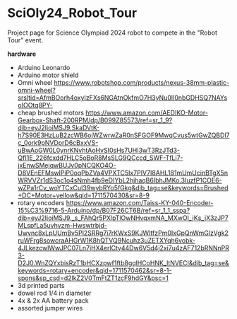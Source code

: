 # SciOly24_Robot_Tour

Project page for Science Olympiad 2024 robot to compete in the "Robot Tour" event.

**hardware** 
- Arduino Leonardo
- Arduino motor shield
- Omni wheel https://www.robotshop.com/products/nexus-38mm-plastic-omni-wheel?srsltid=AfmBOorh4oxyIzFXs6NGAtnOkfmO7H3yNu0lI0nbGDHSQ7NAYsoIOOtq8PY-
- cheap brushed motors https://www.amazon.com/AEDIKO-Motor-Gearbox-Shaft-200RPM/dp/B099Z85573/ref=sr_1_9?dib=eyJ2IjoiMSJ9.SkaDVtK-h7S90E3HzLuB2zcWB6ojWZwrwZaR0nSFGOF9MwqCvus5wtGwZQBDl7c_0ork9pNVDprD6cBxxVS-uBwAoGW0L0ynrKNvhtAoHvSI0sHs7UHI3wT3RzJTd3-QfI1E_226fcxdd7HLC5oBoR8MsSLG9QCccd_SWF-TfLi7-jxEnwSMejqwBUJv0pNCQKO4O-D8VEnEFMswlPiP0oqPbZVa4VPXTC5Ix7PIV7I8AHL181mUmUcinBTgX5nWRVVZr1dS3oc1o4sNmh4fb9eDIYbL2hjhaqB6IbhJMKo.3IuzfP1COE6-wZPa1rCv_woYTCxCuI39wybRYo5fGkg&dib_tag=se&keywords=Brushed+DC+Motor+yellow&qid=1711570430&sr=8-9
- rotary encoders https://www.amazon.com/Taiss-KY-040-Encoder-15%C3%9716-5-Arduino/dp/B07F26CT6B/ref=sr_1_1_sspa?dib=eyJ2IjoiMSJ9._s_FAhQr5PXlpTlOwNHvqxmNA_MXwOl_jKs_jX3zJP7MLspfLa5uvhvzm-Hwswtrbjd-Uwvnc8xLpUUmBv5Pl2SRRg7i7rKWxS9KJWltfzPm0IxGpQnWmGlzVgk2ruWFrg8sowcraAHGrW1K8hQTVQ9Ncuhz3uZETXYqh6vobk-4JLkezcwlWwJPC07Ln7jHX4erlCty44Dw6V5d4j2xi7u4zAF712bRNNnPR3-D2J0.WnZQYxbisRzT1bHCXzpwf1ftb8gqlHCoHNK_ltNVECI&dib_tag=se&keywords=rotary+encoder&qid=1711570462&sr=8-1-spons&sp_csd=d2lkZ2V0TmFtZT1zcF9hdGY&psc=1
- 3d printed parts
- dowel rod 1/4 in diameter
- 4x & 2x AA battery pack
- assorted jumper wires
